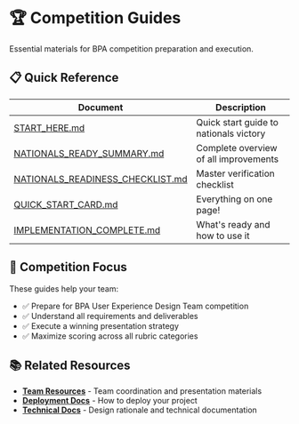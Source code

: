# 🏆 Competition Guides

Essential materials for BPA competition preparation and execution.

## 📋 Quick Reference

| Document | Description |
|----------|-------------|
| [START_HERE.md](START_HERE.md) | Quick start guide to nationals victory |
| [NATIONALS_READY_SUMMARY.md](NATIONALS_READY_SUMMARY.md) | Complete overview of all improvements |
| [NATIONALS_READINESS_CHECKLIST.md](NATIONALS_READINESS_CHECKLIST.md) | Master verification checklist |
| [QUICK_START_CARD.md](QUICK_START_CARD.md) | Everything on one page! |
| [IMPLEMENTATION_COMPLETE.md](IMPLEMENTATION_COMPLETE.md) | What's ready and how to use it |

## 🎯 Competition Focus

These guides help your team:
- ✅ Prepare for BPA User Experience Design Team competition
- ✅ Understand all requirements and deliverables  
- ✅ Execute a winning presentation strategy
- ✅ Maximize scoring across all rubric categories

## 📚 Related Resources

- **[Team Resources](../team-resources/)** - Team coordination and presentation materials
- **[Deployment Docs](../deployment-docs/)** - How to deploy your project
- **[Technical Docs](../docs/)** - Design rationale and technical documentation
